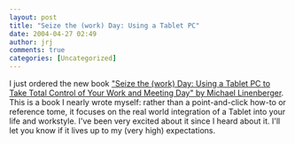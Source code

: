 ```yaml
---
layout: post
title: "Seize the (work) Day: Using a Tablet PC"
date: 2004-04-27 02:49
author: jrj
comments: true
categories: [Uncategorized]
---
```

I just ordered the new book <a href="http://www.amazon.com/exec/obidos/ASIN/0974930407/jrjcriticaldo-20?dev-t=mason-wrapper%26camp=2025%26link_code=xm2">"Seize the (work) Day: Using a Tablet PC to Take Total Control of Your Work and Meeting Day" by Michael Linenberger</a>. This is a book I nearly wrote myself: rather than  a point-and-click how-to or reference tome, it focuses on the real world integration of a Tablet into your life and workstyle. I've been very excited about it since I heard about it. I'll let you know if it lives up to my (very high) expectations.
